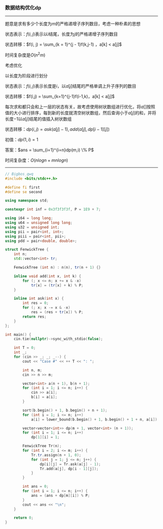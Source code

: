 ### 数据结构优化dp

___

题意是求有多少个长度为$m$的严格递增子序列数目，考虑一种朴素的思想

状态表示：$f(i, j)$表示以$i$结尾，长度为$j$的严格递增子序列数目

状态转移：$f(i, j) = \sum_{k = 1}^{j - 1}f(k,j-1) ，a[k] < a[j]$

时间复杂度是$O(n^2m)$

考虑优化

以长度为阶段进行划分

状态表示：$f(i,j)$表示长度是$i$，以$a[j]$结尾的严格单调上升子序列的数目

状态转移：$f(i,j) = \sum_{k=1}^{j-1}f(i-1,k)，a[k] < a[j]$

每次求和都只会和上一层的状态有关，故考虑使用树状数组进行优化，将$a[]$按照值的大小进行排序，每到新的长度就清空树状数组，然后查询小于$a[j]$的和，并将长度$-1$以$a[j]$结尾的值插入树状数组

状态转移：$dp(i,j) = ask(a[j] - 1), add(a[j],dp[i-1][j])$

初值：$dp(1,i) = 1$

答案：$ans = \sum_{i=1}^{i=n}dp(m,i) \% P$

时间复杂度：$O(nlogn + mnlogn)$

___

````c++
// Bigbos_qwq
#include <bits/stdc++.h>

#define fi first
#define se second

using namespace std;

constexpr int inf = 0x3f3f3f3f, P = 1E9 + 7;

using i64 = long long;
using u64 = unsigned long long;
using u32 = unsigned int;
using pii = pair<int, int>;
using piii = pair<int, pii>;
using pdd = pair<double, double>;

struct FenwickTree {
    int n;
    std::vector<int> tr;

    FenwickTree (int n) : n(n), tr(n + 1) {}

    inline void add(int x, int k) {
        for (; x <= n; x += x & -x)
            tr[x] = (tr[x] + k) % P;
    }

    inline int ask(int x) {
        int res = 0;
        for (; x; x -= x & -x)
            res = (res + tr[x]) % P;
        return res;
    }
};

int main() {
    cin.tie(nullptr)->sync_with_stdio(false);

    int T = 0;
    int _;
    for (cin >> _; _; _--) {
        cout << "Case #" << ++ T << ": ";

        int n, m;
        cin >> n >> m;

        vector<int> a(n + 1), b(n + 1);
        for (int i = 1; i <= n; i++) {
            cin >> a[i];
            b[i] = a[i];
        }

        sort(b.begin() + 1, b.begin() + n + 1);
        for (int i = 1; i <= n; i++)
            a[i] = lower_bound(b.begin() + 1, b.begin() + 1 + n, a[i]) - b.begin() + 1;

        vector<vector<int>> dp(m + 1, vector<int> (n + 1));
        for (int i = 1; i <= n; i++)
            dp[1][i] = 1;

        FenwickTree Tr(n);
        for (int i = 2; i <= m; i++) {
            Tr.tr.assign(n + 1, 0);
            for (int j = 1; j <= n; j++) {
                dp[i][j] = Tr.ask(a[j] - 1);
                Tr.add(a[j], dp[i - 1][j]);
            }
        }

        int ans = 0;
        for (int i = 1; i <= n; i++) {
            ans = (ans + dp[m][i]) % P;
        }
        cout << ans << "\n";
    }

    return 0;
}
````

